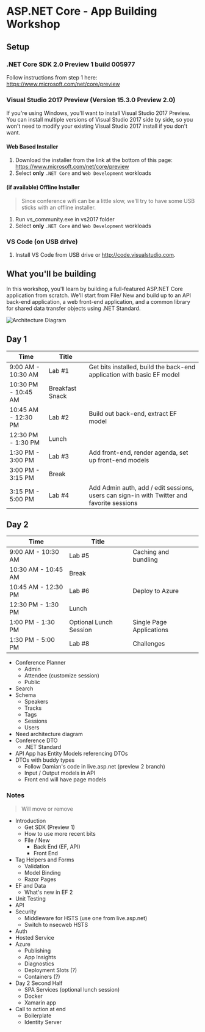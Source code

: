 # ASP.NET Core - App Building Workshop

## Setup

### .NET Core SDK 2.0 Preview 1 build 005977
Follow instructions from step 1 here: https://www.microsoft.com/net/core/preview

### Visual Studio 2017 Preview (Version 15.3.0 Preview 2.0)
If you're using Windows, you'll want to install Visual Studio 2017 Preview. You can install multiple versions of Visual Studio 2017 side by side, so you won't need to modify your existing Visual Studio 2017 install if you don't want.

#### Web Based Installer
1. Download the installer from the link at the bottom of this page: https://www.microsoft.com/net/core/preview
1. Select **only** `.NET Core` and `Web Development` workloads

#### (if available) Offline Installer
> Since conference wifi can be a little slow, we'll try to have some USB sticks with an offline installer.
1. Run vs_community.exe in vs2017 folder
1. Select **only** `.NET Core` and `Web Development` workloads

### VS Code (on USB drive)
1. Install VS Code from USB drive or http://code.visualstudio.com.

## What you'll be building
In this workshop, you'll learn by building a full-featured ASP.NET Core application from scratch. We'll start from File/ New and build up to an API back-end application, a web front-end application, and a common library for shared data transfer objects using .NET Standard.

![Architecture Diagram](https://rawgit.com/jongalloway/aspnetcore-app-workshop/master/docs/architecture-diagram.svg)

## Day 1
| Time | Title |  |
| ---- | ----- | ---- |
| 9:00 AM - 10:30 AM | Lab #1 | Get bits installed, build the back-end application with basic EF model |
| 10:30 PM - 10:45 AM | Breakfast Snack | |
| 10:45 AM - 12:30 PM | Lab #2 | Build out back-end, extract EF model |  |
| 12:30 PM - 1:30 PM | Lunch | |
| 1:30 PM - 3:00 PM | Lab #3 | Add front-end, render agenda, set up front-end models |
| 3:00 PM - 3:15 PM | Break | |
| 3:15 PM - 5:00 PM | Lab #4 | Add Admin auth, add / edit sessions, users can sign-in with Twitter and favorite sessions |

## Day 2
| Time | Title |  |
| ---- | ----- | ---- |
| 9:00 AM - 10:30 AM | Lab #5 | Caching and bundling |
| 10:30 AM - 10:45 AM | Break | |
| 10:45 AM - 12:30 PM | Lab #6 | Deploy to Azure |
| 12:30 PM - 1:30 PM | Lunch | |
| 1:00 PM - 1:30 PM | Optional Lunch Session | Single Page Applications | Jon |
| 1:30 PM - 5:00 PM | Lab #8 | Challenges |

* Conference Planner
  * Admin
  * Attendee (customize session)
  * Public
* Search
* Schema
  * Speakers
  * Tracks
  * Tags
  * Sessions
  * Users
* Need architecture diagram
* Conference DTO
  * .NET Standard
* API App has Entity Models referencing DTOs
* DTOs with buddy types
  * Follow Damian's code in live.asp.net (preview 2 branch)
  * Input / Output models in API
  * Front end will have page models

### Notes
> Will move or remove  
* Introduction
  * Get SDK (Preview 1)
  * How to use more recent bits
  * File / New
    * Back End (EF, API)
    * Front End
* Tag Helpers and Forms
  * Validation
  * Model Binding
  * Razor Pages
* EF and Data
  * What's new in EF 2
* Unit Testing
* API
* Security
  * Middleware for HSTS (use one from live.asp.net)
  * Switch to nsecweb HSTS
* Auth
* Hosted Service
* Azure
  * Publishing
  * App Insights
  * Diagnostics
  * Deployment Slots (?)
  * Containers (?)
* Day 2 Second Half
  * SPA Services (optional lunch session)
  * Docker
  * Xamarin app
* Call to action at end
  * Boilerplate
  * Identity Server
